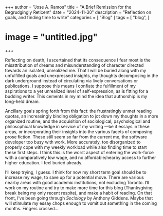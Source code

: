 +++
author = "Jose A. Ramos"
title = "A Brief Remission for the Begrudgingly Reticent"
date = "2024-11-30"
description = "Reflection on goals, and finding time to write"
categories = [
    "Blog"
]
tags = [
    "blog",
]
# image = "untitled.jpg"
+++

Reflecting on death, I ascertained that its consequence I fear most is the misattribution of dreams and misunderstanding of character directed towards an isolated, unrealized me. That I will be buried along with my unfulfilled goals and unexpressed insights, my thoughts decomposing in the dark underground instead of circulating via lively conversations or publications. I suppose this means I conflate the fulfillment of my aspirations to a yet unrealized level of self-expression, as is fitting for a budding writer. This cements in my mind the idea that authorship is my long-held dream.

Ancillary goals spring forth from this fact: the frustratingly unmet reading quotas, an increasingly binding obligation  to jot down my thoughts in a more organized routine, and the acquisition of sociological, psychological and philosophical knowledge in service of my writing —be it essays in these areas, or incorporating their insights into the various facets of composing prose fiction. These still seem so far from the current me, the software developer too busy with work. More accurately, too disorganized to properly cope with my weekly workload while also finding time to start these first steps. I think this is the worst aspect of entering the work-force with a comparatively low wage, and no affordable/nearby access to further higher education. I feel buried already.

I’ll keep trying, I guess. I think for now my short term goal should be to increase my wage, to save up for a potential move. There are various nearby areas with good academic institutions, not excluding Toronto. I’ll work on my routine and try to make more time for this blog (Thanksgiving break being my only recent respite), and make a habit of reading. On that front, I’ve been going through _Sociology_ by Anthony Giddens. Maybe that will stimulate my essay chops enough to vomit out something in the coming months. Fingers crossed…

